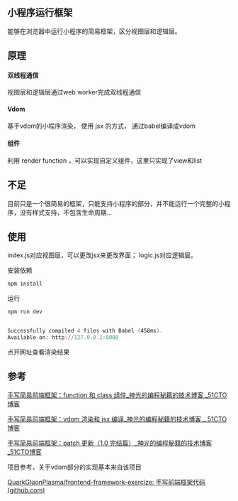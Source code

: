 ## 小程序运行框架

能够在浏览器中运行小程序的简易框架，区分视图层和逻辑层。

## 原理

#### 双线程通信

视图层和逻辑层通过web worker完成双线程通信

#### Vdom

基于vdom的小程序渲染， 使用 jsx 的方式， 通过babel编译成vdom

#### 组件

  利用 render function ，可以实现自定义组件，这里只实现了view和list

## 不足

目前只是一个很简易的框架，只能支持小程序的部分，并不能运行一个完整的小程序，没有样式支持，不包含生命周期...

## 使用

index.js对应视图层，可以更改jsx来更改界面； logic.js对应逻辑层。

安装依赖

```powershell
npm install
```

运行

```powershell
npm run dev


Successfully compiled 4 files with Babel (458ms).
Available on: http://127.0.0.1:8000
```

点开网址查看渲染结果

## 参考

 [手写简易前端框架：function 和 class 组件_神光的编程秘籍的技术博客  _51CTO博客](https://blog.51cto.com/u_15506823/5113084) 

 [手写简易前端框架：vdom 渲染和 jsx 编译_神光的编程秘籍的技术博客 _   51CTO博客](https://blog.51cto.com/u_15506823/5113310) 

 [手写简易前端框架：patch 更新（1.0 完结篇）_神光的编程秘籍的技术博客  _51CTO博客](https://blog.51cto.com/u_15506823/5135633) 

项目参考，关于vdom部分的实现基本来自该项目

 [QuarkGluonPlasma/frontend-framework-exercize: 手写前端框架代码 (github.com)](https://github.com/QuarkGluonPlasma/frontend-framework-exercize) 